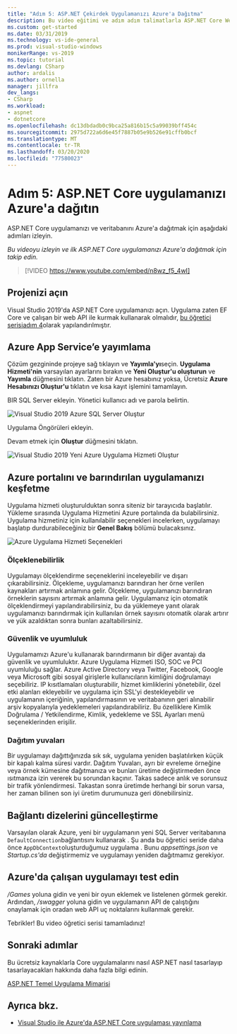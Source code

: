```yaml
---
title: "Adım 5: ASP.NET Çekirdek Uygulamanızı Azure'a Dağıtma"
description: Bu video eğitimi ve adım adım talimatlarla ASP.NET Core Web Uygulamanızı Azure'a dağıtın.
ms.custom: get-started
ms.date: 03/31/2019
ms.technology: vs-ide-general
ms.prod: visual-studio-windows
monikerRange: vs-2019
ms.topic: tutorial
ms.devlang: CSharp
author: ardalis
ms.author: ornella
manager: jillfra
dev_langs:
- CSharp
ms.workload:
- aspnet
- dotnetcore
ms.openlocfilehash: dc13dbdadb0c9bca25a816b15c5a99039bff454c
ms.sourcegitcommit: 2975d722a6d6e45f7887b05e9b526e91cffb0bcf
ms.translationtype: MT
ms.contentlocale: tr-TR
ms.lasthandoff: 03/20/2020
ms.locfileid: "77580023"
---
```

# <a name="step-5-deploy-your-aspnet-core-app-to-azure"></a>Adım 5: ASP.NET Core uygulamanızı Azure'a dağıtın

ASP.NET Core uygulamanızı ve veritabanını Azure'a dağıtmak için aşağıdaki adımları izleyin.

_Bu videoyu izleyin ve ilk ASP.NET Core uygulamanızı Azure'a dağıtmak için takip edin._

> [!VIDEO https://www.youtube.com/embed/n8wz_f5_4wI]

## <a name="open-your-project"></a>Projenizi açın

Visual Studio 2019'da ASP.NET Core uygulamanızı açın. Uygulama zaten EF Core ve çalışan bir web API ile kurmak kullanarak olmalıdır, [bu öğretici serisiadım 4](tutorial-aspnet-core-ef-step-04.md)olarak yapılandırılmıştır.

## <a name="publish-to-azure-app-service"></a>Azure App Service’e yayımlama

Çözüm gezgininde projeye sağ tıklayın ve **Yayımla'yı**seçin. **Uygulama Hizmeti'nin** varsayılan ayarlarını bırakın ve **Yeni Oluştur'u oluşturun** ve **Yayımla** düğmesini tıklatın. Zaten bir Azure hesabınız yoksa, Ücretsiz **Azure Hesabınızı Oluştur'u** tıklatın ve kısa kayıt işlemini tamamlayın.

BIR SQL Server ekleyin. Yönetici kullanıcı adı ve parola belirtin.

![Visual Studio 2019 Azure SQL Server Oluştur](media/vs-2019/vs2019-azure-sql-server.png)

Uygulama Öngörüleri ekleyin.

Devam etmek için **Oluştur** düğmesini tıklatın.

![Visual Studio 2019 Yeni Azure Uygulama Hizmeti Oluştur](media/vs-2019/vs2019-azure-create-new-app-service.png)

## <a name="exploring-the-azure-portal-and-your-hosted-app"></a>Azure portalını ve barındırılan uygulamanızı keşfetme

Uygulama hizmeti oluşturulduktan sonra siteniz bir tarayıcıda başlatılır. Yükleme sırasında Uygulama Hizmetini Azure portalında da bulabilirsiniz. Uygulama hizmetiniz için kullanılabilir seçenekleri incelerken, uygulamayı başlatıp durdurabileceğiniz bir **Genel Bakış** bölümü bulacaksınız.

![Azure Uygulama Hizmeti Seçenekleri](media/vs-2019/vs2019-azure-app-service-menu-options.png)

### <a name="scalability"></a>Ölçeklenebilirlik

Uygulamayı ölçeklendirme seçeneklerini inceleyebilir ve dışarı çıkarabilirsiniz. Ölçekleme, uygulamanızı barındıran her örne verilen kaynakları artırmak anlamına gelir. Ölçekleme, uygulamanızı barındıran örneklerin sayısını artırmak anlamına gelir. Uygulamanız için otomatik ölçeklendirmeyi yapılandırabilirsiniz, bu da yüklemeye yanıt olarak uygulamanızı barındırmak için kullanılan örnek sayısını otomatik olarak artırır ve yük azaldıktan sonra bunları azaltabilirsiniz.

### <a name="security-and-compliance"></a>Güvenlik ve uyumluluk

Uygulamamızı Azure'u kullanarak barındırmanın bir diğer avantajı da güvenlik ve uyumluluktır. Azure Uygulama Hizmeti ISO, SOC ve PCI uyumluluğu sağlar. Azure Active Directory veya Twitter, Facebook, Google veya Microsoft gibi sosyal girişlerle kullanıcıların kimliğini doğrulamayı seçebiliriz. IP kısıtlamaları oluşturabilir, hizmet kimliklerini yönetebilir, özel etki alanları ekleyebilir ve uygulama için SSL'yi destekleyebilir ve uygulamanın içeriğinin, yapılandırmasının ve veritabanının geri alınabilir arşiv kopyalarıyla yedeklemeleri yapılandırabiliriz. Bu özelliklere Kimlik Doğrulama / Yetkilendirme, Kimlik, yedekleme ve SSL Ayarları menü seçeneklerinden erişilir.

### <a name="deployment-slots"></a>Dağıtım yuvaları

Bir uygulamayı dağıttığınızda sık sık, uygulama yeniden başlatılırken küçük bir kapalı kalma süresi vardır. Dağıtım Yuvaları, ayrı bir evreleme örneğine veya örnek kümesine dağıtmanıza ve bunları üretime değiştirmeden önce ısıtmanıza izin vererek bu sorundan kaçınır. Takas sadece anlık ve sorunsuz bir trafik yönlendirmesi. Takastan sonra üretimde herhangi bir sorun varsa, her zaman bilinen son iyi üretim durumunuza geri dönebilirsiniz.

## <a name="update-connection-string"></a>Bağlantı dizelerini güncelleştirme

Varsayılan olarak Azure, yeni bir uygulamanın yeni SQL Server veritabanına `DefaultConnection`bağlantısını kullanarak . Şu anda bu öğretici seride daha önce `AppDbContext`oluşturduğumuz uygulama . Bunu *appsettings.json* ve *Startup.cs'da* değiştirmemiz ve uygulamayı yeniden dağıtmamız gerekiyor.

## <a name="test-the-app-running-in-azure"></a>Azure'da çalışan uygulamayı test edin

*/Games* yoluna gidin ve yeni bir oyun eklemek ve listelenen görmek gerekir. Ardından, */swagger* yoluna gidin ve uygulamanın API de çalıştığını onaylamak için oradan web API uç noktalarını kullanmak gerekir.

Tebrikler! Bu video öğretici serisi tamamladınız!

## <a name="next-steps"></a>Sonraki adımlar

Bu ücretsiz kaynaklarla Core uygulamalarını nasıl ASP.NET nasıl tasarlayıp tasarlayacakları hakkında daha fazla bilgi edinin.

[ASP.NET Temel Uygulama Mimarisi](https://dotnet.microsoft.com/learn/web/aspnet-architecture)

## <a name="see-also"></a>Ayrıca bkz.

- [Visual Studio ile Azure'da ASP.NET Core uygulaması yayınlama](/aspnet/core/tutorials/publish-to-azure-webapp-using-vs?view=aspnetcore-2.2)